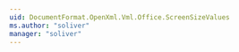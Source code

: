 ```yaml
---
uid: DocumentFormat.OpenXml.Vml.Office.ScreenSizeValues
ms.author: "soliver"
manager: "soliver"
---
```

